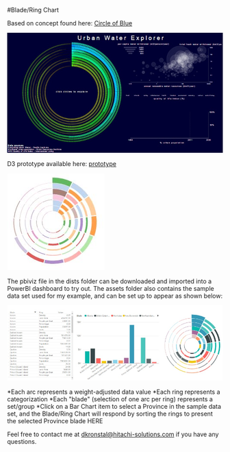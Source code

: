 #Blade/Ring Chart

Based on concept found here: [Circle of Blue](http://janwillemtulp.com/water/)

![](https://raw.githubusercontent.com/dankronstal/BladeRingChart/master/assets/waterScreenshot.jpg)

D3 prototype available here: [prototype](http://bl.ocks.org/dankronstal/79e85a8428b568fc68e5c7a51998a4cb)

![](https://raw.githubusercontent.com/dankronstal/BladeRingChart/master/assets/prototypeScreenshot.jpg)

The pbiviz file in the dists folder can be downloaded and imported into a PowerBI dashboard to try out. The assets folder also contains the sample data set used for my example, and can be set up to appear as shown below:

![](https://raw.githubusercontent.com/dankronstal/BladeRingChart/master/assets/sampleScreenshot.jpg)

*Each arc represents a weight-adjusted data value
*Each ring represents a categorization
*Each "blade" (selection of one arc per ring) represents a set/group
*Click on a Bar Chart item to select a Province in the sample data set, and the Blade/Ring Chart will respond by sorting the rings to present the selected Province blade HERE

Feel free to contact me at dkronstal@hitachi-solutions.com if you have any questions.
